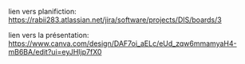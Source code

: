 lien vers planifiction:  https://rabii283.atlassian.net/jira/software/projects/DIS/boards/3

lien vers la présentation: https://www.canva.com/design/DAF7oi_aELc/eUd_zqw6mmamyaH4-mB6BA/edit?ui=eyJHIjp7fX0
